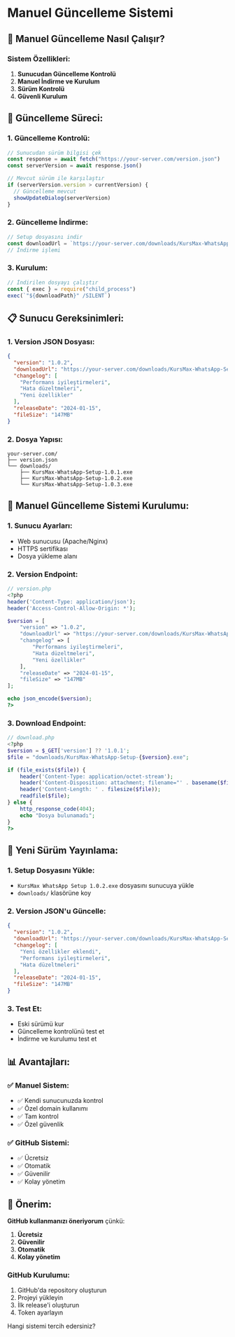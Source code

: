# Manuel Güncelleme Sistemi

## 🔄 Manuel Güncelleme Nasıl Çalışır?

### **Sistem Özellikleri:**

1. **Sunucudan Güncelleme Kontrolü**
2. **Manuel İndirme ve Kurulum**
3. **Sürüm Kontrolü**
4. **Güvenli Kurulum**

## 🎯 **Güncelleme Süreci:**

### **1. Güncelleme Kontrolü:**

```javascript
// Sunucudan sürüm bilgisi çek
const response = await fetch("https://your-server.com/version.json")
const serverVersion = await response.json()

// Mevcut sürüm ile karşılaştır
if (serverVersion.version > currentVersion) {
  // Güncelleme mevcut
  showUpdateDialog(serverVersion)
}
```

### **2. Güncelleme İndirme:**

```javascript
// Setup dosyasını indir
const downloadUrl = `https://your-server.com/downloads/KursMax-WhatsApp-Setup-${serverVersion.version}.exe`
// İndirme işlemi
```

### **3. Kurulum:**

```javascript
// İndirilen dosyayı çalıştır
const { exec } = require("child_process")
exec(`"${downloadPath}" /SILENT`)
```

## 📋 **Sunucu Gereksinimleri:**

### **1. Version JSON Dosyası:**

```json
{
  "version": "1.0.2",
  "downloadUrl": "https://your-server.com/downloads/KursMax-WhatsApp-Setup-1.0.2.exe",
  "changelog": [
    "Performans iyileştirmeleri",
    "Hata düzeltmeleri",
    "Yeni özellikler"
  ],
  "releaseDate": "2024-01-15",
  "fileSize": "147MB"
}
```

### **2. Dosya Yapısı:**

```
your-server.com/
├── version.json
└── downloads/
    ├── KursMax-WhatsApp-Setup-1.0.1.exe
    ├── KursMax-WhatsApp-Setup-1.0.2.exe
    └── KursMax-WhatsApp-Setup-1.0.3.exe
```

## 🔧 **Manuel Güncelleme Sistemi Kurulumu:**

### **1. Sunucu Ayarları:**

- Web sunucusu (Apache/Nginx)
- HTTPS sertifikası
- Dosya yükleme alanı

### **2. Version Endpoint:**

```php
// version.php
<?php
header('Content-Type: application/json');
header('Access-Control-Allow-Origin: *');

$version = [
    "version" => "1.0.2",
    "downloadUrl" => "https://your-server.com/downloads/KursMax-WhatsApp-Setup-1.0.2.exe",
    "changelog" => [
        "Performans iyileştirmeleri",
        "Hata düzeltmeleri",
        "Yeni özellikler"
    ],
    "releaseDate" => "2024-01-15",
    "fileSize" => "147MB"
];

echo json_encode($version);
?>
```

### **3. Download Endpoint:**

```php
// download.php
<?php
$version = $_GET['version'] ?? '1.0.1';
$file = "downloads/KursMax-WhatsApp-Setup-{$version}.exe";

if (file_exists($file)) {
    header('Content-Type: application/octet-stream');
    header('Content-Disposition: attachment; filename="' . basename($file) . '"');
    header('Content-Length: ' . filesize($file));
    readfile($file);
} else {
    http_response_code(404);
    echo "Dosya bulunamadı";
}
?>
```

## 🚀 **Yeni Sürüm Yayınlama:**

### **1. Setup Dosyasını Yükle:**

- `KursMax WhatsApp Setup 1.0.2.exe` dosyasını sunucuya yükle
- `downloads/` klasörüne koy

### **2. Version JSON'u Güncelle:**

```json
{
  "version": "1.0.2",
  "downloadUrl": "https://your-server.com/downloads/KursMax-WhatsApp-Setup-1.0.2.exe",
  "changelog": [
    "Yeni özellikler eklendi",
    "Performans iyileştirmeleri",
    "Hata düzeltmeleri"
  ],
  "releaseDate": "2024-01-15",
  "fileSize": "147MB"
}
```

### **3. Test Et:**

- Eski sürümü kur
- Güncelleme kontrolünü test et
- İndirme ve kurulumu test et

## 📊 **Avantajları:**

### **✅ Manuel Sistem:**

- ✅ Kendi sunucunuzda kontrol
- ✅ Özel domain kullanımı
- ✅ Tam kontrol
- ✅ Özel güvenlik

### **✅ GitHub Sistemi:**

- ✅ Ücretsiz
- ✅ Otomatik
- ✅ Güvenilir
- ✅ Kolay yönetim

## 🎯 **Önerim:**

**GitHub kullanmanızı öneriyorum** çünkü:

1. **Ücretsiz**
2. **Güvenilir**
3. **Otomatik**
4. **Kolay yönetim**

### **GitHub Kurulumu:**

1. GitHub'da repository oluşturun
2. Projeyi yükleyin
3. İlk release'i oluşturun
4. Token ayarlayın

Hangi sistemi tercih edersiniz?
